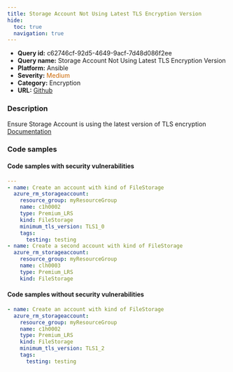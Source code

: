 ```yaml
---
title: Storage Account Not Using Latest TLS Encryption Version
hide:
  toc: true
  navigation: true
---
```


<style>
  .highlight .hll {
    background-color: #ff171742;
  }
  .md-content {
    max-width: 1100px;
    margin: 0 auto;
  }
</style>

-   **Query id:** c62746cf-92d5-4649-9acf-7d48d086f2ee
-   **Query name:** Storage Account Not Using Latest TLS Encryption Version
-   **Platform:** Ansible
-   **Severity:** <span style="color:#C60">Medium</span>
-   **Category:** Encryption
-   **URL:** [Github](https://github.com/Checkmarx/kics/tree/master/assets/queries/ansible/azure/storage_account_not_using_latest_tls_encryption_version)

### Description
Ensure Storage Account is using the latest version of TLS encryption<br>
[Documentation](https://docs.ansible.com/ansible/latest/collections/azure/azcollection/azure_rm_storageaccount_module.html#parameter-minimum_tls_version)

### Code samples
#### Code samples with security vulnerabilities
```yaml title="Positive test num. 1 - yaml file" hl_lines="8 12"
---
- name: Create an account with kind of FileStorage
  azure_rm_storageaccount:
    resource_group: myResourceGroup
    name: c1h0002
    type: Premium_LRS
    kind: FileStorage
    minimum_tls_version: TLS1_0
    tags:
      testing: testing
- name: Create a second account with kind of FileStorage
  azure_rm_storageaccount:
    resource_group: myResourceGroup
    name: clh0003
    type: Premium_LRS
    kind: FileStorage

```


#### Code samples without security vulnerabilities
```yaml title="Negative test num. 1 - yaml file"
- name: Create an account with kind of FileStorage
  azure_rm_storageaccount:
    resource_group: myResourceGroup
    name: c1h0002
    type: Premium_LRS
    kind: FileStorage
    minimum_tls_version: TLS1_2
    tags:
      testing: testing

```
